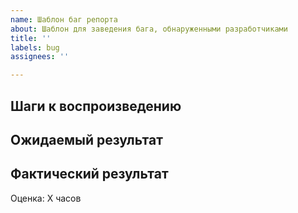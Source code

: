 ```yaml
---
name: Шаблон баг репорта
about: Шаблон для заведения бага, обнаруженными разработчиками
title: ''
labels: bug
assignees: ''

---
```


## Шаги к воспроизведению

<!-- Тут описываются шаги, сделанные в приложении для воиспроизведения бага -->

## Ожидаемый результат

<!-- Тут описываются ожидаемое поведение при воиспроизведении шагов, описанных выше -->

## Фактический результат

<!-- Тут описываются фактическое поведение, что не соответствует ожидаемому -->

Оценка: X часов <!-- Тут указывается временная оценка -->
